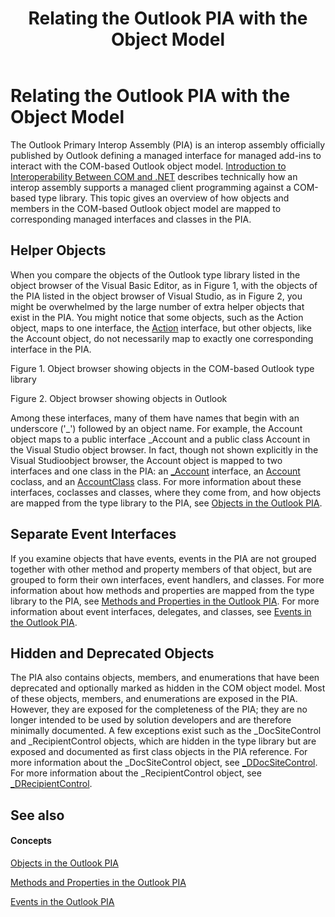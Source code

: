 ﻿---
title: Relating the Outlook PIA with the Object Model
TOCTitle: Relating the Outlook PIA with the Object Model
ms:assetid: 2875c324-cead-4250-b81b-3b7458a9f09e
ms:mtpsurl: https://msdn.microsoft.com/en-us/library/Bb609695(v=office.15)
ms:contentKeyID: 55119779
ms.date: 07/24/2014
mtps_version: v=office.15
---

# Relating the Outlook PIA with the Object Model

The Outlook Primary Interop Assembly (PIA) is an interop assembly officially published by Outlook defining a managed interface for managed add-ins to interact with the COM-based Outlook object model. [Introduction to Interoperability Between COM and .NET](introduction-to-interoperability-between-com-and-net.md) describes technically how an interop assembly supports a managed client programming against a COM-based type library. This topic gives an overview of how objects and members in the COM-based Outlook object model are mapped to corresponding managed interfaces and classes in the PIA.

## Helper Objects

When you compare the objects of the Outlook type library listed in the object browser of the Visual Basic Editor, as in Figure 1, with the objects of the PIA listed in the object browser of Visual Studio, as in Figure 2, you might be overwhelmed by the large number of extra helper objects that exist in the PIA. You might notice that some objects, such as the Action object, maps to one interface, the [Action](https://msdn.microsoft.com/en-us/library/bb646971\(v=office.15\)) interface, but other objects, like the Account object, do not necessarily map to exactly one corresponding interface in the PIA.

Figure 1. Object browser showing objects in the COM-based Outlook type library

  

Figure 2. Object browser showing objects in Outlook

  

Among these interfaces, many of them have names that begin with an underscore ('\_') followed by an object name. For example, the Account object maps to a public interface \_Account and a public class Account in the Visual Studio object browser. In fact, though not shown explicitly in the Visual Studioobject browser, the Account object is mapped to two interfaces and one class in the PIA: an [\_Account](https://msdn.microsoft.com/en-us/library/bb609471\(v=office.15\)) interface, an [Account](https://msdn.microsoft.com/en-us/library/bb645103\(v=office.15\)) coclass, and an [AccountClass](https://msdn.microsoft.com/en-us/library/bb645768\(v=office.15\)) class. For more information about these interfaces, coclasses and classes, where they come from, and how objects are mapped from the type library to the PIA, see [Objects in the Outlook PIA](objects-in-the-outlook-pia.md).

## Separate Event Interfaces

If you examine objects that have events, events in the PIA are not grouped together with other method and property members of that object, but are grouped to form their own interfaces, event handlers, and classes. For more information about how methods and properties are mapped from the type library to the PIA, see [Methods and Properties in the Outlook PIA](methods-and-properties-in-the-outlook-pia.md). For more information about event interfaces, delegates, and classes, see [Events in the Outlook PIA](events-in-the-outlook-pia.md).

## Hidden and Deprecated Objects

The PIA also contains objects, members, and enumerations that have been deprecated and optionally marked as hidden in the COM object model. Most of these objects, members, and enumerations are exposed in the PIA. However, they are exposed for the completeness of the PIA; they are no longer intended to be used by solution developers and are therefore minimally documented. A few exceptions exist such as the \_DocSiteControl and \_RecipientControl objects, which are hidden in the type library but are exposed and documented as first class objects in the PIA reference. For more information about the \_DocSiteControl object, see [\_DDocSiteControl](https://msdn.microsoft.com/en-us/library/bb609520\(v=office.15\)). For more information about the \_RecipientControl object, see [\_DRecipientControl](https://msdn.microsoft.com/en-us/library/bb609501\(v=office.15\)).

## See also

#### Concepts

[Objects in the Outlook PIA](objects-in-the-outlook-pia.md)

[Methods and Properties in the Outlook PIA](methods-and-properties-in-the-outlook-pia.md)

[Events in the Outlook PIA](events-in-the-outlook-pia.md)

